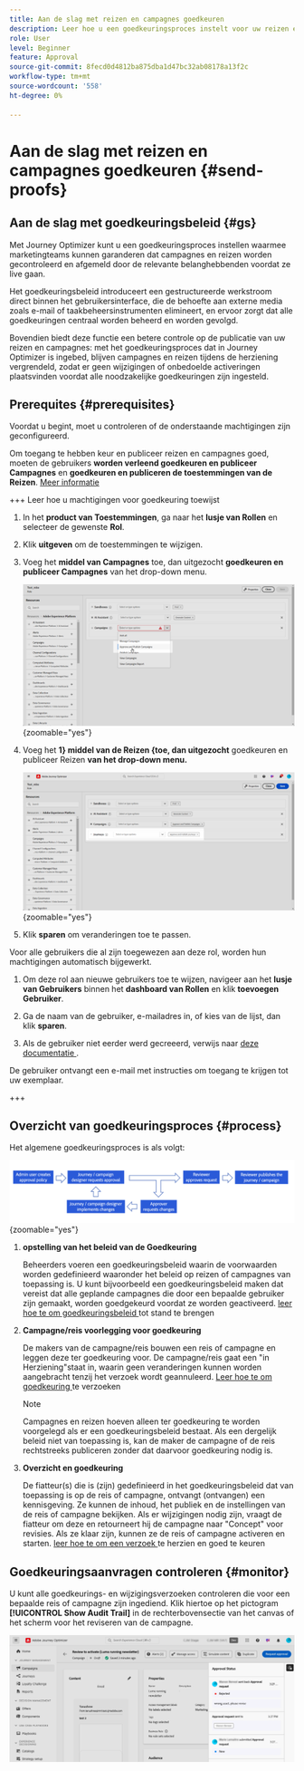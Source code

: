 ```yaml
---
title: Aan de slag met reizen en campagnes goedkeuren
description: Leer hoe u een goedkeuringsproces instelt voor uw reizen en campagnes.
role: User
level: Beginner
feature: Approval
source-git-commit: 8fecd0d4812ba875dba1d47bc32ab08178a13f2c
workflow-type: tm+mt
source-wordcount: '558'
ht-degree: 0%

---
```



# Aan de slag met reizen en campagnes goedkeuren {#send-proofs}

## Aan de slag met goedkeuringsbeleid {#gs}

Met Journey Optimizer kunt u een goedkeuringsproces instellen waarmee marketingteams kunnen garanderen dat campagnes en reizen worden gecontroleerd en afgemeld door de relevante belanghebbenden voordat ze live gaan.

Het goedkeuringsbeleid introduceert een gestructureerde werkstroom direct binnen het gebruikersinterface, die de behoefte aan externe media zoals e-mail of taakbeheersinstrumenten elimineert, en ervoor zorgt dat alle goedkeuringen centraal worden beheerd en worden gevolgd.

Bovendien biedt deze functie een betere controle op de publicatie van uw reizen en campagnes: met het goedkeuringsproces dat in Journey Optimizer is ingebed, blijven campagnes en reizen tijdens de herziening vergrendeld, zodat er geen wijzigingen of onbedoelde activeringen plaatsvinden voordat alle noodzakelijke goedkeuringen zijn ingesteld.

## Prerequites {#prerequisites}

Voordat u begint, moet u controleren of de onderstaande machtigingen zijn geconfigureerd.

Om toegang te hebben keur en publiceer reizen en campagnes goed, moeten de gebruikers **worden verleend goedkeuren en publiceer Campagnes** en **goedkeuren en publiceren de toestemmingen van de Reizen**. [Meer informatie](../administration/permissions.md)

+++  Leer hoe u machtigingen voor goedkeuring toewijst

1. In het **product van Toestemmingen**, ga naar het **lusje van Rollen** en selecteer de gewenste **Rol**.

1. Klik **uitgeven** om de toestemmingen te wijzigen.

1. Voeg het **middel van Campagnes** toe, dan uitgezocht **goedkeuren en publiceer Campagnes** van het drop-down menu.

   ![](assets/permissions_approval.png){zoomable="yes"}

1. Voeg het **1} middel van de Reizen {toe, dan uitgezocht** goedkeuren en publiceer Reizen **van het drop-down menu.**

   ![](assets/permissions_approval_2.png){zoomable="yes"}

1. Klik **sparen** om veranderingen toe te passen.

Voor alle gebruikers die al zijn toegewezen aan deze rol, worden hun machtigingen automatisch bijgewerkt.

1. Om deze rol aan nieuwe gebruikers toe te wijzen, navigeer aan het **lusje van Gebruikers** binnen het **dashboard van Rollen** en klik **toevoegen Gebruiker**.

1. Ga de naam van de gebruiker, e-mailadres in, of kies van de lijst, dan klik **sparen**.

1. Als de gebruiker niet eerder werd gecreeerd, verwijs naar [ deze documentatie ](https://experienceleague.adobe.com/en/docs/experience-platform/access-control/abac/permissions-ui/users).

De gebruiker ontvangt een e-mail met instructies om toegang te krijgen tot uw exemplaar.

+++

## Overzicht van goedkeuringsproces {#process}

Het algemene goedkeuringsproces is als volgt:

![](assets/approval-process.png){zoomable="yes"}

1. **opstelling van het beleid van de Goedkeuring**

   Beheerders voeren een goedkeuringsbeleid waarin de voorwaarden worden gedefinieerd waaronder het beleid op reizen of campagnes van toepassing is. U kunt bijvoorbeeld een goedkeuringsbeleid maken dat vereist dat alle geplande campagnes die door een bepaalde gebruiker zijn gemaakt, worden goedgekeurd voordat ze worden geactiveerd. [ leer hoe te om goedkeuringsbeleid ](approval-policies.md) tot stand te brengen

1. **Campagne/reis voorlegging voor goedkeuring**

   De makers van de campagne/reis bouwen een reis of campagne en leggen deze ter goedkeuring voor. De campagne/reis gaat een &quot;in Herziening&quot;staat in, waarin geen veranderingen kunnen worden aangebracht tenzij het verzoek wordt geannuleerd. [ Leer hoe te om goedkeuring ](request-approval.md) te verzoeken

   >[!NOTE]
   >
   >Campagnes en reizen hoeven alleen ter goedkeuring te worden voorgelegd als er een goedkeuringsbeleid bestaat. Als een dergelijk beleid niet van toepassing is, kan de maker de campagne of de reis rechtstreeks publiceren zonder dat daarvoor goedkeuring nodig is.

1. **Overzicht en goedkeuring**

   De fiatteur(s) die is (zijn) gedefinieerd in het goedkeuringsbeleid dat van toepassing is op de reis of campagne, ontvangt (ontvangen) een kennisgeving. Ze kunnen de inhoud, het publiek en de instellingen van de reis of campagne bekijken. Als er wijzigingen nodig zijn, vraagt de fiatteur om deze en retourneert hij de campagne naar &quot;Concept&quot; voor revisies. Als ze klaar zijn, kunnen ze de reis of campagne activeren en starten. [ leer hoe te om een verzoek ](review-approve-request.md) te herzien en goed te keuren

## Goedkeuringsaanvragen controleren {#monitor}

U kunt alle goedkeurings- en wijzigingsverzoeken controleren die voor een bepaalde reis of campagne zijn ingediend. Klik hiertoe op het pictogram **[!UICONTROL Show Audit Trail]** in de rechterbovensectie van het canvas of het scherm voor het reviseren van de campagne.

![](assets/monitor-requests.png)
